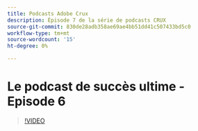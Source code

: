 ```yaml
---
title: Podcasts Adobe Crux
description: Épisode 7 de la série de podcasts CRUX
source-git-commit: 830de28adb358ae69ae4bb51dd41c507433bd5c0
workflow-type: tm+mt
source-wordcount: '15'
ht-degree: 0%

---
```


# Le podcast de succès ultime - Episode 6

>[!VIDEO](https://video.tv.adobe.com/v/3429332?quality=12learn=on)
